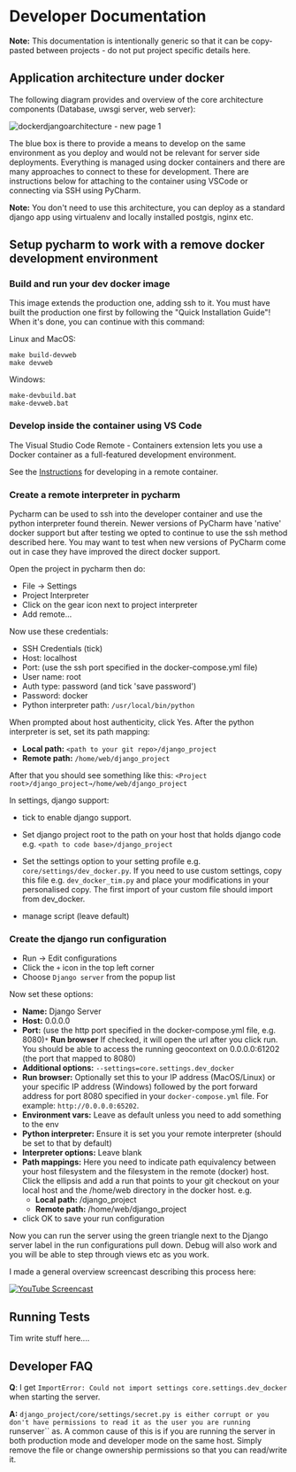 # Developer Documentation

**Note:** This documentation is intentionally generic so that it can
be copy-pasted between projects - do not put project specific details here.

## Application architecture under docker

The following diagram provides and overview of the core architecture
components (Database, uwsgi server, web server):

![dockerdjangoarchitecture - new page 1](https://cloud.githubusercontent.com/assets/178003/5024388/750b85c8-6b12-11e4-97b0-c73b2d07e539.png)


The blue box is there to provide a means to develop on the same environment
as you deploy and would not be relevant for server side deployments. Everything is managed using docker containers and there are many approaches to connect to these for development. There are instructions below for attaching to the container using VSCode or connecting via SSH using PyCharm.

**Note:** You don't need to use this architecture, you can deploy as a standard
django app using virtualenv and locally installed postgis, nginx etc.

## Setup pycharm to work with a remove docker development environment

### Build and run your dev docker image

This image extends the production one, adding ssh to it. You must
have built the production one first by following the "Quick Installation Guide"!
When it's done, you can continue with this command:

Linux and MacOS:

```
make build-devweb
make devweb
```

Windows:

```
make-devbuild.bat
make-devweb.bat
```

### Develop inside the container using VS Code

The Visual Studio Code Remote - Containers extension lets you use a Docker container as a full-featured development environment.

See the [Instructions](https://code.visualstudio.com/docs/remote/containers) for developing in a remote container.

### Create a remote interpreter in pycharm

Pycharm can be used to ssh into the developer container and use the
python interpreter found therein. Newer versions of PyCharm have 'native' docker support
but after testing we opted to continue to use the ssh method described here. You may want to
test when new versions of PyCharm come out in case they have improved the direct docker support.

Open the project in pycharm then do:

* File -> Settings
* Project Interpreter
* Click on the gear icon next to project interpreter
* Add remote...

Now use these credentials:

* SSH Credentials (tick)
* Host: localhost
* Port: (use the ssh port specified in the docker-compose.yml file)
* User name: root
* Auth type: password (and tick 'save password')
* Password: docker
* Python interpreter path: ``/usr/local/bin/python``

When prompted about host authenticity, click Yes.
After the python interpreter is set, set its path mapping:

  * **Local path:** `<path to your git repo>/django_project`
  * **Remote path:** `/home/web/django_project`

After that you should see something like this:
   `<Project root>/django_project→/home/web/django_project`

In settings, django support:

* tick to enable django support.
* Set django project root to the path on your host that holds django code e.g.
  ``<path to code base>/django_project``
* Set the settings option to your setting profile e.g.
  ``core/settings/dev_docker.py``. If you need to use custom settings, copy
  this file e.g. ``dev_docker_tim.py`` and place your modifications in your
  personalised copy. The first import of your custom file should import from
  dev_docker.

* manage script (leave default)


### Create the django run configuration

* Run -> Edit configurations
* Click the `+` icon in the top left corner
* Choose ``Django server`` from the popup list

Now set these options:

* **Name:** Django Server
* **Host:** 0.0.0.0
* **Port:** (use the http port specified in the docker-compose.yml file, e.g. 8080)`*` **Run browser** If checked, it will open the url after you click run. You should be able to access the running geocontext on 0.0.0.0:61202 (the port that mapped to 8080)
* **Additional options:** ``--settings=core.settings.dev_docker``
* **Run browser:** Optionally set this to your IP address (MacOS/Linux) or your specific IP address (Windows) followed by the port forward address for port 8080 specified in your ``docker-compose.yml`` file. For example: ``http://0.0.0.0:65202``.
* **Environment vars:** Leave as default unless you need to add something to the env
* **Python interpreter:** Ensure it is set you your remote interpreter (should be
  set to that by default)
* **Interpreter options:** Leave blank
* **Path mappings:** Here you need to indicate path equivalency between your host
  filesystem and the filesystem in the remote (docker) host. Click the ellipsis
  and add a run that points to your git checkout on your local host and the
  /home/web directory in the docker host. e.g.
  * **Local path:** <path to your git repo>/django_project
  * **Remote path:** /home/web/django_project
* click OK to save your run configuration

Now you can run the server using the green triangle next to the Django server
label in the run configurations pull down. Debug will also work and you will be
able to step through views etc as you work.

I made a general overview screencast describing this process here:

[![YouTube Screencast](http://img.youtube.com/vi/n-wwp17MqhU/0.jpg)](https://www.youtube.com/watch?v=n-wwp17MqhU "YouTube Screencast")


## Running Tests

Tim write stuff here....


## Developer FAQ

**Q**: I get ``ImportError: Could not import settings core.settings.dev_docker``
when starting the server.

**A:** ``django_project/core/settings/secret.py is either corrupt or you don't
have permissions to read it as the user you are running ``runserver`` as. A
common cause of this is if you are running the server in both production
mode and developer mode on the same host. Simply remove the file or change
ownership permissions so that you can read/write it.


